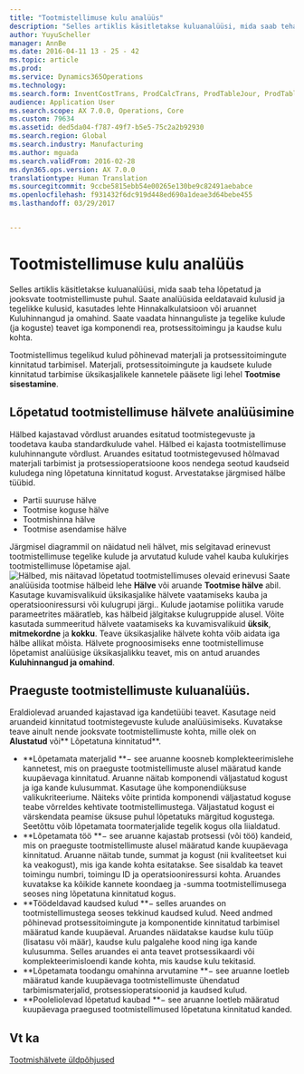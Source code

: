 ```yaml
---
title: "Tootmistellimuse kulu analüüs"
description: "Selles artiklis käsitletakse kuluanalüüsi, mida saab teha lõpetatud ja jooksvate tootmistellimuste puhul. Saate analüüsida eeldatavaid kulusid ja tegelikke kulusid, kasutades lehte Hinnakalkulatsioon või aruannet Kuluhinnangud ja omahind. Saate vaadata hinnanguliste ja tegelike kulude (ja koguste) teavet iga komponendi rea, protsessitoimingu ja kaudse kulu kohta."
author: YuyuScheller
manager: AnnBe
ms.date: 2016-04-11 13 - 25 - 42
ms.topic: article
ms.prod: 
ms.service: Dynamics365Operations
ms.technology: 
ms.search.form: InventCostTrans, ProdCalcTrans, ProdTableJour, ProdTableListPage
audience: Application User
ms.search.scope: AX 7.0.0, Operations, Core
ms.custom: 79634
ms.assetid: ded5da04-f787-49f7-b5e5-75c2a2b92930
ms.search.region: Global
ms.search.industry: Manufacturing
ms.author: mguada
ms.search.validFrom: 2016-02-28
ms.dyn365.ops.version: AX 7.0.0
translationtype: Human Translation
ms.sourcegitcommit: 9ccbe5815ebb54e00265e130be9c82491aebabce
ms.openlocfilehash: f931432f6dc919d448ed690a1deae3d64bebe455
ms.lasthandoff: 03/29/2017


---
```


# <a name="production-order-cost-analysis"></a>Tootmistellimuse kulu analüüs

Selles artiklis käsitletakse kuluanalüüsi, mida saab teha lõpetatud ja jooksvate tootmistellimuste puhul. Saate analüüsida eeldatavaid kulusid ja tegelikke kulusid, kasutades lehte Hinnakalkulatsioon või aruannet Kuluhinnangud ja omahind. Saate vaadata hinnanguliste ja tegelike kulude (ja koguste) teavet iga komponendi rea, protsessitoimingu ja kaudse kulu kohta.

Tootmistellimus tegelikud kulud põhinevad materjali ja protsessitoimingute kinnitatud tarbimisel. Materjali, protsessitoimingute ja kaudsete kulude kinnitatud tarbimise üksikasjalikele kannetele pääsete ligi lehel **Tootmise sisestamine**.

## <a name="variance-analysis-for-a-completed-production-order"></a>Lõpetatud tootmistellimuse hälvete analüüsimine
Hälbed kajastavad võrdlust aruandes esitatud tootmistegevuste ja toodetava kauba standardkulude vahel. Hälbed ei kajasta tootmistellimuse kuluhinnangute võrdlust. Aruandes esitatud tootmistegevused hõlmavad materjali tarbimist ja protsessioperatsioone koos nendega seotud kaudseid kuludega ning lõpetatuna kinnitatud kogust. Arvestatakse järgmised hälbe tüübid.

-   Partii suuruse hälve
-   Tootmise koguse hälve
-   Tootmishinna hälve
-   Tootmise asendamise hälve

Järgmisel diagrammil on näidatud neli hälvet, mis selgitavad erinevust tootmistellimuse tegelike kulude ja arvutatud kulude vahel kauba kulukirjes tootmistellimuse lõpetamise ajal. ![Hälbed, mis näitavad lõpetatud tootmistellimuses olevaid erinevusi](./media/control.jpg) Saate analüüsida tootmise hälbeid lehe **Hälve** või aruande **Tootmise hälve** abil. Kasutage kuvamisvalikuid üksikasjalike hälvete vaatamiseks kauba ja operatsiooniressursi või kulugrupi järgi.. Kulude jaotamise poliitika varude parameetrites määratleb, kas hälbeid jälgitakse kulugruppide alusel. Võite kasutada summeeritud hälvete vaatamiseks ka kuvamisvalikuid **üksik**, **mitmekordne** ja **kokku**. Teave üksikasjalike hälvete kohta võib aidata iga hälbe allikat mõista. Hälvete prognoosimiseks enne tootmistellimuse lõpetamist analüüsige üksikasjalikku teavet, mis on antud aruandes **Kuluhinnangud ja omahind**.

## <a name="cost-analysis-for-current-production-orders"></a>Praeguste tootmistellimuste kuluanalüüs.
Eraldiolevad aruanded kajastavad iga kandetüübi teavet. Kasutage neid aruandeid kinnitatud tootmistegevuste kulude analüüsimiseks. Kuvatakse teave ainult nende jooksvate tootmistellimuste kohta, mille olek on **Alustatud** või** Lõpetatuna kinnitatud**.

-   **Lõpetamata materjalid **− see aruanne koosneb komplekteerimislehe kannetest, mis on praeguste tootmistellimuste alusel määratud kande kuupäevaga kinnitatud. Aruanne näitab komponendi väljastatud kogust ja iga kande kulusummat. Kasutage ühe komponendiüksuse valikukriteeriume. Näiteks võite printida komponendi väljastatud koguse teabe võrreldes kehtivate tootmistellimustega. Väljastatud kogust ei värskendata peamise üksuse puhul lõpetatuks märgitud kogustega. Seetõttu võib lõpetamata toormaterjalide tegelik kogus olla liialdatud.
-   **Lõpetamata töö **− see aruanne kajastab protsessi (või töö) kandeid, mis on praeguste tootmistellimuste alusel määratud kande kuupäevaga kinnitatud. Aruanne näitab tunde, summat ja kogust (nii kvaliteetset kui ka veakogust), mis iga kande kohta esitatakse. See sisaldab ka teavet toimingu numbri, toimingu ID ja operatsiooniressursi kohta. Aruandes kuvatakse ka kõikide kannete koondaeg ja -summa tootmistellimusega seoses ning lõpetatuna kinnitatud kogus.
-   **Töödeldavad kaudsed kulud **− selles aruandes on tootmistellimustega seoses tekkinud kaudsed kulud. Need andmed põhinevad protsessitoimingute ja komponentide kinnitatud tarbimisel määratud kande kuupäeval. Aruandes näidatakse kaudse kulu tüüp (lisatasu või määr), kaudse kulu palgalehe kood ning iga kande kulusumma. Selles aruandes ei anta teavet protsessikaardi või komplekteerimisloendi kande kohta, mis kaudse kulu tekitasid.
-   **Lõpetamata toodangu omahinna arvutamine **− see aruanne loetleb määratud kande kuupäevaga tootmistellimuste ühendatud tarbimismaterjalid, protsessioperatsioonid ja kaudsed kulud.
-   **Pooleliolevad lõpetatud kaubad **− see aruanne loetleb määratud kuupäevaga praegused tootmistellimused lõpetatuna kinnitatud kanded.


<a name="see-also"></a>Vt ka
--------

[Tootmishälvete üldpõhjused](common-sources-of-production-variances.md)


